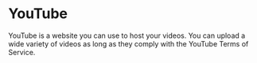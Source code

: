 # YouTube

YouTube is a website you can use to host your videos. You can upload a wide variety of videos as long as they comply with the YouTube Terms of Service.